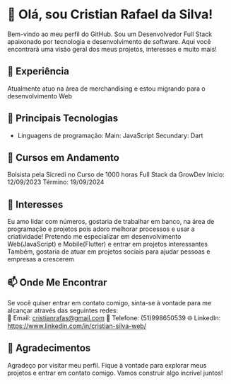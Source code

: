# 👋 Olá, sou Cristian Rafael da Silva!

Bem-vindo ao meu perfil do GitHub. Sou um Desenvolvedor Full Stack apaixonado por tecnologia e desenvolvimento de software. Aqui você encontrará uma visão geral dos meus projetos, interesses e muito mais!

## 💼 Experiência

Atualmente atuo na área de merchandising e estou migrando para o desenvolvimento Web

## 🔧 Principais Tecnologias

- Linguagens de programação: 
Main: JavaScript
Secundary: Dart

## 🚀 Cursos em Andamento

Bolsista pela Sicredi no Curso de 1000 horas Full Stack da GrowDev
Inicio: 12/09/2023
Término: 19/09/2024

## 🌱 Interesses

Eu amo lidar com números, gostaria de trabalhar em banco, na área de programação e projetos pois adoro melhorar processos e usar a criatividade!
Pretendo me especializar em desenvolvimento Web(JavaScript) e Mobile(Flutter) e entrar em projetos interessantes
Também, gostaria de atuar em projetos sociais para ajudar pessoas e empresas a crescerem

## 📫 Onde Me Encontrar
Se você quiser entrar em contato comigo, sinta-se à vontade para me alcançar através das seguintes redes:
<br>📧 Email: cristianrafas@gmail.com
📱 Telefone: (51)998650539
🌐 LinkedIn: https://www.linkedin.com/in/cristian-silva-web/

## 🙏 Agradecimentos

Agradeço por visitar meu perfil. Fique à vontade para explorar meus projetos e entrar em contato comigo. Vamos construir algo incrível juntos!
